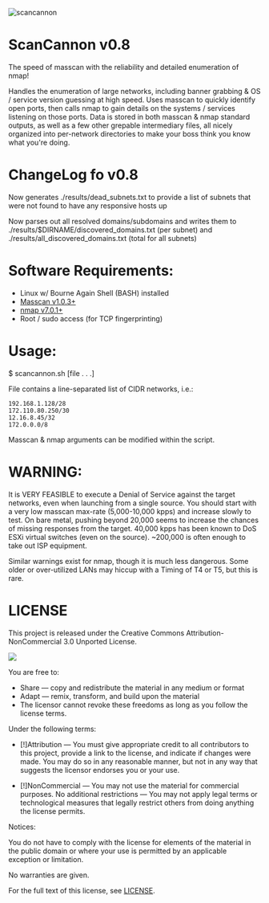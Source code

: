 ![scancannon](http://oi43.tinypic.com/2vwwdpw.jpg)


ScanCannon v0.8
=========
The speed of masscan with the reliability and detailed enumeration of nmap!

Handles the enumeration of large networks, including banner grabbing & OS / service version guessing at high speed. Uses masscan to quickly identify open ports, then calls nmap to gain details on the systems / services listening on those ports. Data is stored in both masscan & nmap standard outputs, as well as a few other grepable intermediary files, all nicely organized into per-network directories to make your boss think you know what you're doing. 

ChangeLog fo v0.8
=========
Now generates ./results/dead_subnets.txt to provide a list of subnets that were not found to have any responsive hosts up

Now parses out all resolved domains/subdomains and writes them to ./results/$DIRNAME/discovered_domains.txt (per subnet) and ./results/all_discovered_domains.txt (total for all subnets)



Software Requirements:
=========
* Linux w/ Bourne Again Shell (BASH) installed
* [Masscan v1.0.3+](https://github.com/robertdavidgraham/masscan)
* [nmap v7.0.1+](https://github.com/nmap/nmap)
* Root / sudo access (for TCP fingerprinting)

Usage:
=========
$ scancannon.sh [file . . .]

File contains a line-separated list of CIDR networks, i.e.:

	192.168.1.128/28
	172.110.80.250/30
	12.16.8.45/32
	172.0.0.0/8


Masscan & nmap arguments can be modified within the script.


WARNING:
=========
It is VERY FEASIBLE to execute a Denial of Service against the target networks, even when launching from a single source. You should start with a very low masscan max-rate (5,000-10,000 kpps) and increase slowly to test. On bare metal, pushing beyond 20,000 seems to increase the chances of missing responses from the target. 40,000 kpps has been known to DoS ESXi virtual switches (even on the source). ~200,000 is often enough to take out ISP equipment. 

Similar warnings exist for nmap, though it is much less dangerous. Some older or over-utilized LANs may hiccup with a Timing of T4 or T5, but this is rare. 


LICENSE
=========
This project is released under the Creative Commons Attribution-NonCommercial 3.0 Unported License.

![](https://upload.wikimedia.org/wikipedia/commons/9/99/Cc-by-nc_icon.svg)

You are free to:

* Share — copy and redistribute the material in any medium or format
* Adapt — remix, transform, and build upon the material
* The licensor cannot revoke these freedoms as long as you follow the license terms.

Under the following terms:

* [!]Attribution — You must give appropriate credit to all contributors to this project, provide a link to the license, and indicate if changes were made. You may do so in any reasonable manner, but not in any way that suggests the licensor endorses you or your use.

* [!]NonCommercial — You may not use the material for commercial purposes.
No additional restrictions — You may not apply legal terms or technological measures that legally restrict others from doing anything the license permits.

Notices:

You do not have to comply with the license for elements of the material in the public domain or where your use is permitted by an applicable exception or limitation.

No warranties are given.

For the full text of this license, see [LICENSE](https://github.com/johnnyxmas/ScanCannon/blob/master/LICENSE).
